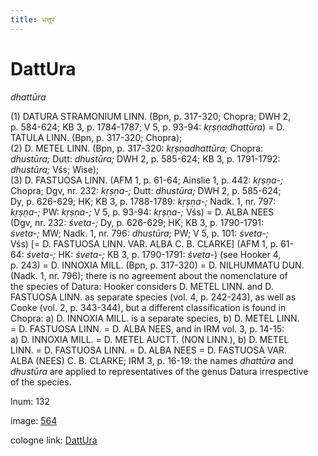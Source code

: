 ```yaml
---
title: धत्तूर
---
```


# DattUra

<i>dhattūra</i>  <div n="P" />(1) <bot>DATURA STRAMONIUM LINN.</bot> (Bpn, p. 317-320; Chopra; DWH 2, <div n="lb" />p. 584-624; KB 3, p. 1784-1787; V 5, p. 93-94: <i>kṛṣṇadhattūra</i>) = <bot>D. <div n="lb" />TATULA LINN.</bot> (Bpn, p. 317-320; Chopra); <div n="P" />(2) <bot>D. METEL LINN.</bot> (Bpn, p. 317-320: <i>kṛṣṇadhattūra;</i> Chopra: <div n="lb" /><i>dhustūra;</i> Dutt: <i>dhustūra;</i> DWH 2, p. 585-624; KB 3, p. 1791-1792: <div n="lb" /><i>dhustūra;</i> Vśs; Wise); <div n="P" />(3) <bot>D. FASTUOSA LINN.</bot> (AFM 1, p. 61-64; Ainslie 1, p. 442: <i>kṛṣṇa-;</i> <div n="lb" />Chopra; Dgv, nr. 232: <i>kṛṣṇa-;</i> Dutt: <i>dhustūra;</i> DWH 2, p. 585-624; <div n="lb" />Dy, p. 626-629; HK; KB 3, p. 1788-1789: <i>kṛṣṇa-;</i> Nadk. 1, nr. 797: <div n="lb" /><i>kṛṣṇa-;</i> PW: <i>kṛṣṇa-;</i> V 5, p. 93-94: <i>kṛṣṇa-;</i> Vśs) = <bot>D. ALBA NEES</bot> <div n="lb" />(Dgv, nr. 232: <i>śveta-;</i> Dy, p. 626-629; HK; KB 3, p. 1790-1791: <div n="lb" /><i>śveta-;</i> MW; Nadk. 1, nr. 796: <i>dhustūra;</i> PW; V 5, p. 101: <i>śveta-;</i> <div n="lb" />Vśs) [= <bot>D. FASTUOSA LINN. VAR. ALBA C. B. CLARKE</bot>] (AFM 1, p. 61- <div n="lb" />64: <i>śveta-;</i> HK: <i>śveta-;</i> KB 3, p. 1790-1791: <i>śveta-</i>) (see Hooker 4, <div n="lb" />p. 243) = <bot>D. INNOXIA MILL.</bot> (Bpn, p. 317-320) = <bot>D. NILHUMMATU DUN.</bot> <div n="lb" />(Nadk. 1, nr. 796); there is no agreement about the nomenclature of <div n="lb" />the species of Datura: Hooker considers <bot>D. METEL LINN.</bot> and <bot>D. <div n="lb" />FASTUOSA LINN.</bot> as separate species (vol. 4, p. 242-243), as well as <div n="lb" />Cooke (vol. 2, p. 343-344), but a different classification is found in <div n="lb" />Chopra: a) <bot>D. INNOXIA MILL.</bot> is a separate species, b) <bot>D. METEL LINN.</bot> <div n="lb" />= <bot>D. FASTUOSA LINN.</bot> = <bot>D. ALBA NEES</bot>, and in IRM vol. 3, p. 14-15: <div n="lb" />a) <bot>D. INNOXIA MILL.</bot> = <bot>D. METEL AUCTT.</bot> (<bot>NON LINN.</bot>), b) <bot>D. METEL <div n="lb" />LINN.</bot> = <bot>D. FASTUOSA LINN.</bot> = <bot>D. ALBA NEES</bot> = <bot>D. FASTUOSA VAR. <div n="lb" />ALBA (NEES) C. B. CLARKE</bot>; IRM 3, p. 16-19: the names <i>dhattūra</i> and <div n="lb" /><i>dhustūra</i> are applied to representatives of the genus Datura irrespective <div n="lb" />of the species.

lnum: 132

image: [564](https://www.sanskrit-lexicon.uni-koeln.de/scans/csl-apidev/servepdf.php?dict=snp&page=564)

cologne link: [DattUra](https://sanskrit-lexicon.uni-koeln.de/scans/csl-apidev/getword.php?dict=snp&key=DattUra)

